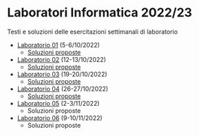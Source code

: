 # Laboratori Informatica 2022/23
Testi e soluzioni delle esercitazioni settimanali di laboratorio

* [Laboratorio 01](./Lab01/Lab01_testo.pdf?raw=true) (5-6/10/2022)
  * [Soluzioni proposte](./Lab01/Lab01_soluzioni.zip?raw=true)
* [Laboratorio 02](./Lab02/Lab02_testo.pdf?raw=true) (12-13/10/2022)
  * [Soluzioni proposte](./Lab02/Lab02_soluzioni.zip?raw=true)
* [Laboratorio 03](./Lab03/Lab03_testo.pdf?raw=true) (19-20/10/2022)
  * [Soluzioni proposte](./Lab03/Lab03_soluzioni.zip?raw=true)
* [Laboratorio 04](./Lab04/Lab04_testo.pdf?raw=true) (26-27/10/2022)
  * [Soluzioni proposte](./Lab04/Lab04_soluzioni.zip?raw=true)
* [Laboratorio 05](./Lab05/Lab05_testo.pdf?raw=true) (2-3/11/2022)
  * Soluzioni proposte
* [Laboratorio 06](./Lab06/Lab06_testo.pdf?raw=true) (9-10/11/2022)
  * Soluzioni proposte
